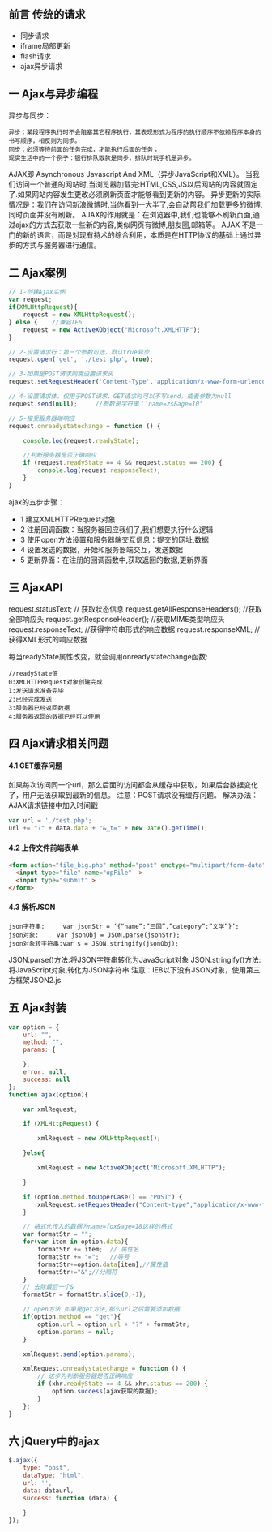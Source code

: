 ## 前言 传统的请求
- 同步请求
- iframe局部更新
- flash请求
- ajax异步请求
## 一 Ajax与异步编程
异步与同步：
```
异步：某段程序执行时不会阻塞其它程序执行，其表现形式为程序的执行顺序不依赖程序本身的书写顺序，相反则为同步。
同步：必须等待前面的任务完成，才能执行后面的任务；
现实生活中的一个例子：银行排队取款是同步，排队时玩手机是异步。
```
AJAX即 Asynchronous Javascript And XML（异步JavaScript和XML）。
当我们访问一个普通的网站时,当浏览器加载完:HTML,CSS,JS以后网站的内容就固定了.如果网站内容发生更改必须刷新页面才能够看到更新的内容。
异步更新的实际情况是：我们在访问新浪微博时,当你看到一大半了,会自动帮我们加载更多的微博,同时页面并没有刷新。
AJAX的作用就是：在浏览器中,我们也能够不刷新页面,通过ajax的方式去获取一些新的内容,类似网页有微博,朋友圈,邮箱等。
AJAX 不是一门的新的语言，而是对现有持术的综合利用，本质是在HTTP协议的基础上通过异步的方式与服务器进行通信。
## 二 Ajax案例
```javascript
// 1-创建Ajax实例 
var request;
if(XMLHttpRequest){     
    request = new XMLHttpRequest();
} else {    //兼容IE6
    request = new ActiveXObject("Microsoft.XMLHTTP");
}  

// 2-设置请求行：第三个参数可选，默认true异步
request.open('get', './test.php', true);    

// 3-如果是POST请求则需设置请求头
request.setRequestHeader('Content-Type','application/x-www-form-urlencoded');

// 4-设置请求体，仅用于POST请求，GET请求时可以不写send，或者参数为null
request.send(null);     //参数是字符串：'name=zs&age=10'

// 5-接受服务器端响应
request.onreadystatechange = function () {  

    console.log(request.readyState);

    //判断服务器是否正确响应
    if (request.readyState == 4 && request.status == 200) {
        console.log(request.responseText);
    }
}


```
ajax的五步步骤：
- 1 建立XMLHTTPRequest对象
- 2 注册回调函数：当服务器回应我们了,我们想要执行什么逻辑
- 3 使用open方法设置和服务器端交互信息：提交的网址,数据
- 4 设置发送的数据，开始和服务器端交互，发送数据
- 5 更新界面：在注册的回调函数中,获取返回的数据,更新界面
## 三 AjaxAPI
request.statusText; // 获取状态信息
request.getAllResponseHeaders(); //获取全部响应头
request.getResponseHeader(); 		//获取MIME类型响应头
request.responseText;			//获得字符串形式的响应数据
request.responseXML;			//获得XML形式的响应数据

每当readyState属性改变，就会调用onreadystatechange函数:
```
//readyState值
0:XMLHTTPRequest对象创建完成
1:发送请求准备完毕
2:已经完成发送
3:服务器已经返回数据
4:服务器返回的数据已经可以使用
```
## 四 Ajax请求相关问题
#### 4.1 GET缓存问题
 如果每次访问同一个url，那么后面的访问都会从缓存中获取，如果后台数据变化了，用户无法获取到最新的信息。
 注意：POST请求没有缓存问题。
 解决办法：AJAX请求链接中加入时间戳
 ```javascript
 var url = './test.php';
 url += "?" + data.data + "&_t=" + new Date().getTime();
 ```
 #### 4.2 上传文件前端表单
 ```html
 <form action="file_big.php" method="post" enctype="multipart/form-data">
   <input type="file" name="upFile"  >
   <input type="submit" >
</form>
```
#### 4.3 解析JSON
```
json字符串:     var jsonStr = ‘{“name”:”三国”,”category”:”文学”}’;
json对象:	    var jsonObj = JSON.parse(jsonStr);
json对象转字符串:var s = JSON.stringify(jsonObj);
```
JSON.parse()方法:将JSON字符串转化为JavaScript对象
JSON.stringify()方法:将JavaScript对象,转化为JSON字符串
注意：IE8以下没有JSON对象，使用第三方框架JSON2.js
## 五 Ajax封装
```javascript
var option = {
    url: "",
    method: "",
    params: {

    },
    error: null,
    success: null
};
function ajax(option){

    var xmlRequest;

    if (XMLHttpRequest) {

        xmlRequest = new XMLHttpRequest();

    }else{

        xmlRequest = new ActiveXObject("Microsoft.XMLHTTP");

    }

    if (option.method.toUpperCase() == "POST") {
        xmlRequest.setRequestHeader("Content-type","application/x-www-form-urlencoded");
    }

    // 格式化传入的数据为name=fox&age=18这样的格式
    var formatStr = "";
    for(var item in option.data){
        formatStr += item;  // 属性名
        formatStr += "=";   //等号
        formatStr+=option.data[item];//属性值
        formatStr+="&";//分隔符
    }
    // 去除最后一个&
    formatStr = formatStr.slice(0,-1);

    // open方法 如果是get方法,那么url之后需要添加数据
    if(option.method == "get"){
        option.url = option.url + "?" + formatStr;
        option.params = null;
    }

    xmlRequest.send(option.params);

    xmlRequest.onreadystatechange = function () {
        // 这步为判断服务器是否正确响应
        if (xhr.readyState == 4 && xhr.status == 200) {
            option.success(ajax获取的数据); 
        } 
    };
}
```
## 六 jQuery中的ajax
```javascript
$.ajax({
    type: "post",
    dataType: "html",
    url: '',
    data: dataurl,
    success: function (data) {

    }
});
```
